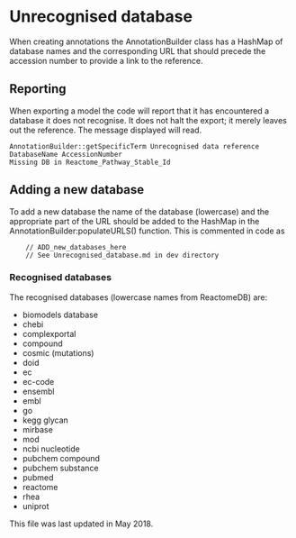 # Unrecognised database

When creating annotations the AnnotationBuilder class has a HashMap of database names and the corresponding URL that should precede the accession number to provide a link to the reference.

## Reporting

When exporting a model the code will report that it has encountered a database it does not recognise. It does not halt the export; it merely leaves out the reference. The message displayed will read.

    AnnotationBuilder::getSpecificTerm Unrecognised data reference DatabaseName AccessionNumber
    Missing DB in Reactome_Pathway_Stable_Id
    

## Adding a new database 

To add a new database the name of the database (lowercase) and the appropriate part of the URL should be added to the HashMap in the AnnotationBuilder:populateURLS() function. 
This is commented in code as

        // ADD_new_databases_here
        // See Unrecognised_database.md in dev directory



### Recognised databases
The recognised databases (lowercase names from ReactomeDB) are:

- biomodels database
- chebi
- complexportal
- compound
- cosmic (mutations)
- doid
- ec
- ec-code
- ensembl
- embl
- go
- kegg glycan
- mirbase
- mod
- ncbi nucleotide
- pubchem compound
- pubchem substance
- pubmed
- reactome
- rhea
- uniprot

This file was last updated in May 2018.